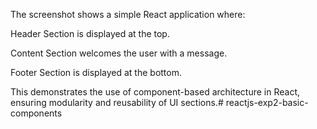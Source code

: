 The screenshot shows a simple React application where:

Header Section is displayed at the top.

Content Section welcomes the user with a message.

Footer Section is displayed at the bottom.

This demonstrates the use of component-based architecture in React, ensuring modularity and reusability of UI sections.# reactjs-exp2-basic-components

